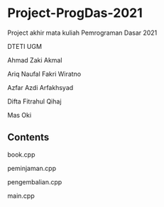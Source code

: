 # Project-ProgDas-2021
Project akhir mata kuliah Pemrograman Dasar 2021

DTETI UGM

Ahmad Zaki Akmal

Ariq Naufal Fakri Wiratno

Azfar Azdi Arfakhsyad

Difta Fitrahul Qihaj

Mas Oki

## Contents
book.cpp

peminjaman.cpp

pengembalian.cpp

main.cpp

